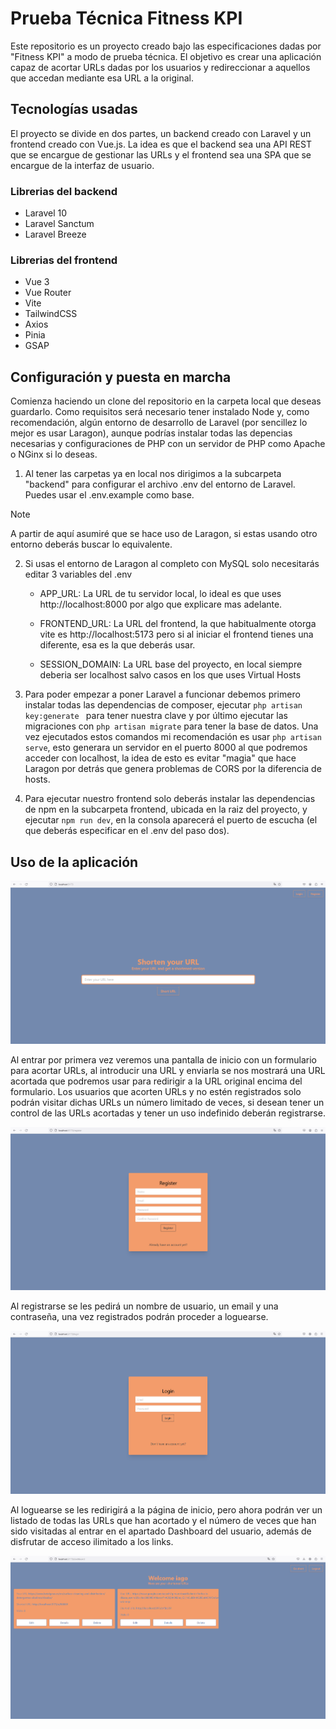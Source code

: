 # Prueba Técnica Fitness KPI

Este repositorio es un proyecto creado bajo las especificaciones dadas por "Fitness KPI" a modo de prueba técnica. El objetivo es crear una aplicación capaz de acortar URLs dadas por los usuarios y redireccionar a aquellos que accedan mediante esa URL a la original.

## Tecnologías usadas

El proyecto se divide en dos partes, un backend creado con Laravel y un frontend creado con Vue.js. La idea es que el backend sea una API REST que se encargue de gestionar las URLs y el frontend sea una SPA que se encargue de la interfaz de usuario.

### Librerias del backend

- Laravel 10
- Laravel Sanctum
- Laravel Breeze

### Librerias del frontend

- Vue 3
- Vue Router
- Vite
- TailwindCSS
- Axios
- Pinia
- GSAP

## Configuración y puesta en marcha

Comienza haciendo un clone del repositorio en la carpeta local que deseas guardarlo. Como requisitos será necesario tener instalado Node y, como recomendación, algún entorno de desarrollo de Laravel (por sencillez lo mejor es usar Laragon), aunque podrías instalar todas las depencias necesarias y configuraciones de PHP con un servidor de PHP como Apache o NGinx si lo deseas.

1. Al tener las carpetas ya en local nos dirigimos a la subcarpeta "backend" para configurar el archivo .env del entorno de Laravel. Puedes usar el .env.example como base.

> [!NOTE]
> A partir de aquí asumiré que se hace uso de Laragon, si estas usando otro entorno deberás buscar lo equivalente.

2.  Si usas el entorno de Laragon al completo con MySQL solo necesitarás editar 3 variables del .env

    - APP_URL: La URL de tu servidor local, lo ideal es que uses http://localhost:8000 por algo que explicare mas adelante.

    - FRONTEND_URL: La URL del frontend, la que habitualmente otorga vite es http://localhost:5173 pero si al iniciar el frontend tienes una diferente, esa es la que deberás usar.

    - SESSION_DOMAIN: La URL base del proyecto, en local siempre deberia ser localhost salvo casos en los que uses Virtual Hosts

3.  Para poder empezar a poner Laravel a funcionar debemos primero instalar todas las dependencias de composer, ejecutar `php artisan key:generate ` para tener nuestra clave y por último ejecutar las migraciones con `php artisan migrate` para tener la base de datos. Una vez ejecutados estos comandos mi recomendación es usar `php artisan serve`, esto generara un servidor en el puerto 8000 al que podremos acceder con localhost, la idea de esto es evitar "magia" que hace Laragon por detrás que genera problemas de CORS por la diferencia de hosts.

4.  Para ejecutar nuestro frontend solo deberás instalar las dependencias de npm en la subcarpeta frontend, ubicada en la raiz del proyecto, y ejecutar `npm run dev`, en la consola aparecerá el puerto de escucha (el que deberás especificar en el .env del paso dos).

## Uso de la aplicación

![Página de inicio](readme/images/home.png)

Al entrar por primera vez veremos una pantalla de inicio con un formulario para acortar URLs, al introducir una URL y enviarla se nos mostrará una URL acortada que podremos usar para redirigir a la URL original encima del formulario. Los usuarios que acorten URLs y no estén registrados solo podrán visitar dichas URLs un número limitado de veces, si desean tener un control de las URLs acortadas y tener un uso indefinido deberán registrarse.

![Página de registro](readme/images/register.png)

Al registrarse se les pedirá un nombre de usuario, un email y una contraseña, una vez registrados podrán proceder a loguearse.

![Página de login](readme/images/login.png)

Al loguearse se les redirigirá a la página de inicio, pero ahora podrán ver un listado de todas las URLs que han acortado y el número de veces que han sido visitadas al entrar en el apartado Dashboard del usuario, además de disfrutar de acceso ilimitado a los links.

![Página de dashboard](readme/images/dashboard.png)

